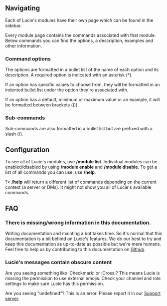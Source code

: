 ## Navigating

Each of Lucie's modules have their own page which can be found in the sidebar.

Every module page contains the commands associated with that module. Below commands you can find the options, a description, examples and other information.

### Command options

The options are formatted in a bullet list of the name of each option and its description. A required option is indicated with an asterisk (*).

If an option has specific values to choose from, they will be formatted in an indented bullet list under the option they're associated with.

If an option has a default, minimum or maximum value or an example, it will be formatted between brackets (()).

### Sub-commands

Sub-commands are also formatted in a bullet list but are prefixed with a slash (/).

## Configuration

To see all of Lucie's modules, use **/module list**. Individual modules can be enabled/disabled by using **/module enable** and **/module disable**. To get a list of all commands you can use, use **/help**.

?> **/help** will return a different list of commands depending on the current context (a server or DMs). It might not show you all of Lucie's available commands.

## FAQ

### There is missing/wrong information in this documentation.

Writing documentation and mainting a bot takes time. So it's normal that this documentation is a bit behind on Lucie's features. We do our best to try and keep this documentation as up-to-date as possible but we're mere humans. Feel free to help us by contributing to this documentation on [Github](https://github.com/lucie-on-github/Lucie-Docs).

### Lucie's messages contain obscure content

Are you seeing something like :Checkmark: or :Cross:? This means Lucie is missing the permission to use external emojis. Check your channel and role settings to make sure Lucie has this permission.

Are you seeing "undefined"? This is an error. Please report it in our [Support server](https://lucie.gg/server).